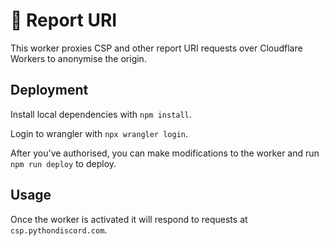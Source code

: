 # 👷 Report URI

This worker proxies CSP and other report URI requests over Cloudflare Workers to anonymise the origin.

## Deployment

Install local dependencies with `npm install`.

Login to wrangler with `npx wrangler login`.

After you've authorised, you can make modifications to the worker and run `npm run deploy` to deploy.

## Usage

Once the worker is activated it will respond to requests at `csp.pythondiscord.com`.
